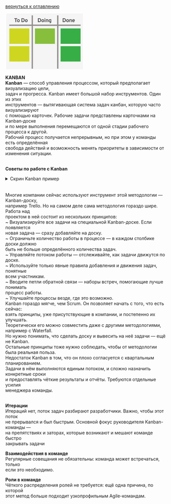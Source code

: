 <a href="/README.md">вернуться к оглавлению</a>

<img src="kanban.png" alt=""/>

<b>KANBAN </b> <br>
**Kanban** — способ управления процессом, который предполагает визуализацию цели, <br>
задач и прогресса. Kanban имеет большой набор инструментов. Один из этих <br>
инструментов — вытягивающая система задач канбан, которую часто визуализируют <br> 
с помощью карточек. Рабочие задачи представлены карточками на Kanban‑доске <br>
и по мере выполнения перемещаются от одной стадии рабочего процесса к другой. <br>
Рабочий процесс получается непрерывным, но при этом у команды есть определённая <br>
свобода действий и возможность менять приоритеты в зависимости от изменения ситуации.<br><br>

<b>Советы по работе с Kanban</b> <br>
<details>
<summary>Скрин Kanban пример</summary>
<img src="kanban_work.png" alt=""/>
</details> <br><br>
Многие компании сейчас используют инструмент этой методологии — Kanban-доску, <br>
например Trello. Но на самом деле сама методология гораздо шире. Работа над <br>
проектом в ней состоит из нескольких принципов:<br>
~ Визуализируйте все задачи на специальной Kanban-доске. Если появляется <br> 
новая задача — сразу добавляйте на доску.<br>
~ Ограничьте количество работы в процессе — в каждом столбике доски должно <br> 
быть не больше определённого количества задач.<br>
~ Управляйте потоком работы — отслеживайте, как задачи движутся по доске.<br>
~ Используйте только явные правила добавления и движения задач, понятные <br>
всем участникам.<br>
~ Вводите петли обратной связи — наборы встреч, помогающие лучше понимать<br>
процесс работы.<br>
~ Улучшайте процессы везде, где это возможно.<br>
Kanban гораздо мягче, чем Scrum. Он позволяет начать с того, что есть сейчас: <br>
взять принципы, уже присутствующие в компании, и постепенно их улучшать. <br>
Теоретически его можно совместить даже с другими методологиями, <br>
например с Waterfall.<br>
Но нужно понимать, что сделать доску и вывесить на неё задачи — ещё не Kanban. <br> 
Остальные принципы тоже нужно соблюдать, чтобы от методологии была реальная польза.<br>
Недостаток Kanban в том, что он плохо согласуется с квартальным планированием. <br>
Задачи в нём выполняются единым потоком, и сложно назначить конкретные сроки <br>
и предоставлять чёткие результаты и отчёты. Требуются отдельные усилия <br>
менеджера команды.<br><br>

<b>Итерации</b> <br>
Итераций нет, поток задач разбирают разработчики. Важно, чтобы этот поток <br> 
не прерывался и был быстрым. Основной фокус руководителя Kanban-команды — <br>
на препятствиях и заторах, которые возникают и мешают команде быстро <br>
закрывать задачи <br>

<b>Взаимодействия в команде</b><br>
Регулярные совещания не обязательны: команда может встречаться, только <br> 
если это необходимо.<br>

<b>Роли в команде</b><br>
Чёткого распределения ролей не требуется: ещё одна причина, по которой <br>
этот метод больше подходит узкопрофильным Agile-командам.<br>
